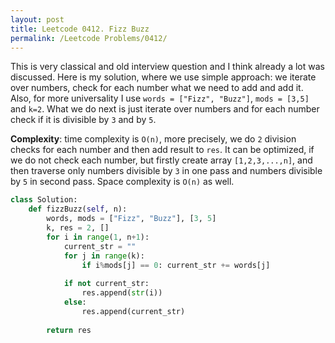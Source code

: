 ```yaml
---
layout: post
title: Leetcode 0412. Fizz Buzz
permalink: /Leetcode Problems/0412/
---
```


This is very classical and old interview question and I think already a lot was discussed. Here is my solution, where we use simple approach: we iterate over numbers, check for each number what we need to add and add it. Also, for more universality I use `words = ["Fizz", "Buzz"]`, `mods = [3,5]` and `k=2`. What we do next is just iterate over numbers and for each number check if it is divisible by `3` and by `5`.

**Complexity**: time complexity is `O(n)`, more precisely, we do `2` division checks for each number and then add result to `res`. It can be optimized, if we do not check each number, but firstly create array `[1,2,3,...,n]`, and then traverse only numbers divisible by `3` in one pass and numbers divisible by `5` in second pass. Space complexity is `O(n)` as well.

```python
class Solution:
    def fizzBuzz(self, n):
        words, mods = ["Fizz", "Buzz"], [3, 5]
        k, res = 2, []
        for i in range(1, n+1):
            current_str = ""
            for j in range(k):
                if i%mods[j] == 0: current_str += words[j]
                    
            if not current_str:
                res.append(str(i))
            else:
                res.append(current_str)
                
        return res
```